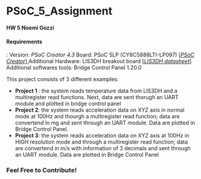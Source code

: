 # PSoC_5_Assignment
<b> HW 5 Noemi Gozzi </b>
<p> <h4> Requirements </h4> :
  Version: <i> PSoC Creator 4.3 </i>
  Board: PSoC 5LP (CY8C5888LTI-LP097) <a href="https://www.cypress.com/products/psoc-creator-integrated-design-environment-ide"> [<i>PSoC Creator</i>] </a>
  Additional Hardware: LIS3DH breakout board <a href="https://cdn-learn.adafruit.com/assets/assets/000/085/846/original/lis3dh.pdf?1576396666"> [<i>LIS3DH datasheet</i>] </a>
  Additional softwares tools: Bridge Control Panel 1.20.0
</p>
<div> 
  This project consists of 3 different examples:
  <ul>
    <li><b> Project 1 </b>: the system reads temperature data from LIS3DH and a multiregister read functions. Next, data are sent thorugh an UART module and plotted in bridge control panel</li>
    <li><b>Project 2</b>: the system reads acceleration data on XYZ axis in normal mode at 100Hz and thourgh a multiregister read function; data are convertend in mg and sent through an UART module. Data are plotted in Bridge Control Panel. 
   </li>
  <li><b>Project 3</b>: the system reads acceleration data on XYZ axis at 100Hz in HIGH resolution mode and through a multiregister read function; data are convertend in m/s with information of 3 decimals and sent through an UART module. Data are plotted in Bridge Control Panel </li>
  </ul>
</div>


### Feel Free to Contribute!
